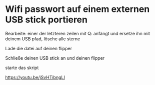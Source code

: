 # Wifi passwort auf einem externen USB stick portieren

Bearbeite: 
einer der letzteren zeilen mit Q: anfängt und ersetze ihn mit deinem USB pfad, lösche alle sterne

Lade die datei auf deinen flipper

Schließe deinen USB stick an und deinen flipper 

starte das skript

https://youtu.be/jSvHTibngLI
